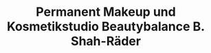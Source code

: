 ---
title: "Permanent Makeup und Kosmetikstudio Beautybalance B. Shah-Räder"
url: /kronach/permanent-makeup-und-kosmetikstudio-beautybalance-b-shah-raeder/
shop: Kosmetik
---